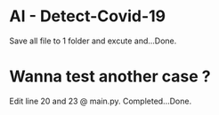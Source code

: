 # AI - Detect-Covid-19
Save all file to 1 folder and excute and...Done.
# Wanna test another case ? 
Edit line 20 and 23 @ main.py. Completed...Done.
